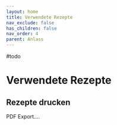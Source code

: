```yaml
---
layout: home
title: Verwendete Rezepte
nav_exclude: false
has_children: false
nav_order: 4
parent: Anlass
---
```

#todo 

# Verwendete Rezepte

## Rezepte drucken
PDF Export….